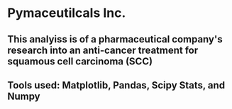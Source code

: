 # Pymaceutilcals Inc.
## This analyiss is of a pharmaceutical company's research into an anti-cancer treatment for squamous cell carcinoma (SCC)
## Tools used: Matplotlib, Pandas, Scipy Stats, and Numpy
